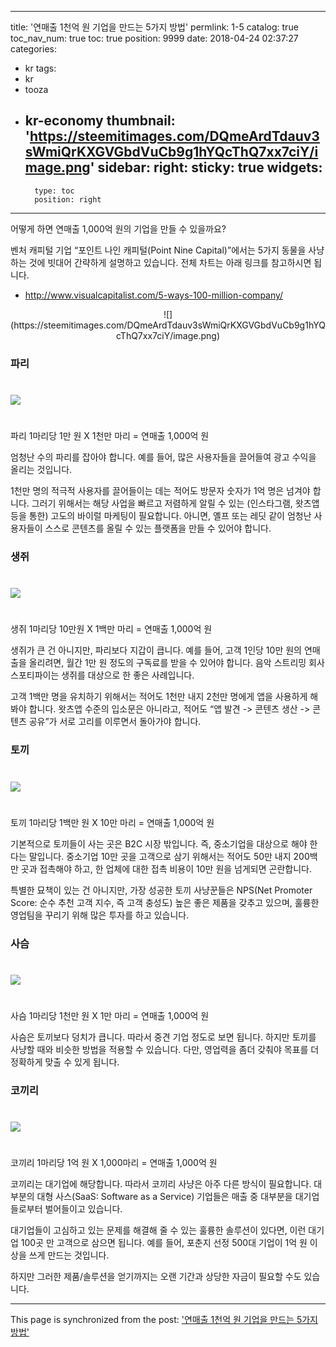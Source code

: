 
---
title: '연매출 1천억 원 기업을 만드는 5가지 방법'
permlink: 1-5
catalog: true
toc_nav_num: true
toc: true
position: 9999
date: 2018-04-24 02:37:27
categories:
- kr
tags:
- kr
- tooza
- kr-economy
thumbnail: 'https://steemitimages.com/DQmeArdTdauv3sWmiQrKXGVGbdVuCb9g1hYQcThQ7xx7ciY/image.png'
sidebar:
    right:
        sticky: true
widgets:
    -
        type: toc
        position: right
---


어떻게 하면 연매출 1,000억 원의 기업을 만들 수 있을까요?

벤처 캐피털 기업 “포인트 나인 캐피털(Point Nine Capital)”에서는 5가지 동물을 사냥하는 것에 빗대어 간략하게 설명하고 있습니다.  전체 차트는 아래 링크를 참고하시면 됩니다.

- http://www.visualcapitalist.com/5-ways-100-million-company/

<center>
![](https://steemitimages.com/DQmeArdTdauv3sWmiQrKXGVGbdVuCb9g1hYQcThQ7xx7ciY/image.png)
</center>

### 파리 
#
![](https://steemitimages.com/DQmYbynqGPfD9ji9UmDjNy57HrQYQc6N3TJstR8kkLLTQgW/image.png)
#

파리 1마리당 1만 원 X 1천만 마리 = 연매출 1,000억 원

엄청난 수의 파리를 잡아야 합니다. 예를 들어, 많은 사용자들을 끌어들여 광고 수익을 올리는 것입니다.

1천만 명의 적극적 사용자를 끌어들이는 데는 적어도 방문자 숫자가 1억 명은 넘겨야 합니다.  그러기 위해서는 해당 사업을 빠르고 저렴하게 알릴 수 있는 (인스타그램, 왓츠앱 등을 통한) 고도의 바이럴 마케팅이 필요합니다.  아니면,  옐프 또는 레딧 같이 엄청난 사용자들이 스스로 콘텐츠를 올릴 수 있는 플랫폼을 만들 수 있어야 합니다.

### 생쥐 
#
![](https://steemitimages.com/DQmNXx2pMdmsfQCsFtqNXvzyZjrjKJvo3hfm3wJU94jFFbw/image.png)
#
생쥐 1마리당 10만원 X 1백만 마리 = 연매출 1,000억 원

생쥐가 큰 건 아니지만, 파리보다 지갑이 큽니다.  예를 들어, 고객 1인당 10만 원의 연매출을 올리려면, 월간 1만 원 정도의 구독료를 받을 수 있어야 합니다.  음악 스트리밍 회사 스포티파이는 생쥐를 대상으로 한 좋은 사례입니다.

고객 1백만 명을 유치하기 위해서는 적어도 1천만 내지 2천만 명에게 앱을 사용하게 해봐야 합니다.  왓츠앱 수준의 입소문은 아니라고, 적어도 “앱 발견 -> 콘텐츠 생산 -> 콘텐츠 공유”가 서로 고리를 이루면서 돌아가야 합니다. 

### 토끼 
#
![](https://steemitimages.com/DQmWdMMvBBWsX1L2rwXQNW3zvCSQaDWevJUiocDo7AKgaeP/image.png)
#
토끼 1마리당 1백만 원 X 10만 마리 = 연매출 1,000억 원

기본적으로 토끼들이 사는 곳은  B2C 시장 밖입니다. 즉, 중소기업을 대상으로 해야 한다는 말입니다.  중소기업 10만 곳을 고객으로 삼기 위해서는 적어도 50만 내지 200백 만 곳과 접촉해야 하고, 한 업체에 대한 접촉 비용이 10만 원을 넘게되면 곤란합니다.

특별한 묘책이 있는 건 아니지만, 가장 성공한 토끼 사냥꾼들은 NPS(Net Promoter Score: 순수 추천 고객 지수, 즉 고객 충성도) 높은 좋은 제품을 갖추고 있으며, 훌륭한 영업팀을 꾸리기 위해 많은 투자를 하고 있습니다. 

### 사슴 
#
![](https://steemitimages.com/DQmXPcw6br6bGkruQK3kdbAHsDcvnX99gTLuLogZfGBVYtB/image.png)
#
사슴 1마리당 1천만 원 X 1만 마리 = 연매출 1,000억 원

사슴은 토끼보다 덩치가 큽니다.  따라서 중견 기업 정도로 보면 됩니다. 하지만 토끼를 사냥할 때와 비슷한 방법을 적용할 수 있습니다.  다만, 영업력을 좀더 갖춰야 목표를 더 정확하게 맞출 수 있게 됩니다. 

### 코끼리
#
![](https://steemitimages.com/DQmYuUPvVsee3casC2fqxN9rag34GmFBC3pgyg8bPngkH5o/image.png)
#
코끼리 1마리당 1억 원  X 1,000마리 = 연매출 1,000억 원

코끼리는 대기업에 해당합니다.  따라서 코끼리 사냥은 아주 다른 방식이 필요합니다.  대부분의 대형 사스(SaaS: Software as a Service) 기업들은 매출 중 대부분을 대기업들로부터 벌어들이고 있습니다. 

대기업들이 고심하고 있는 문제를 해결해 줄 수 있는 훌륭한 솔루션이 있다면, 이런 대기업 100곳 만 고객으로 삼으면 됩니다. 예를 들어, 포춘지 선정 500대 기업이 1억 원 이상을 쓰게 만드는 것입니다. 

하지만 그러한 제품/솔루션을 얻기까지는 오랜 기간과 상당한 자금이 필요할 수도 있습니다.

- - -

This page is synchronized from the post: ['연매출 1천억 원 기업을 만드는 5가지 방법'](https://steemit.com/@pius.pius/1-5)
